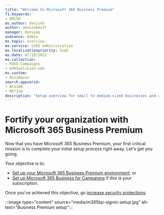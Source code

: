 ```yaml
---
title: "Welcome to Microsoft 365 Business Premium"
f1.keywords:
- NOCSH
ms.author: deniseb
author: denisebmsft
manager: dansimp
audience: Admin
ms.topic: overview
ms.service: o365-administration
ms.localizationpriority: high
ms.date: 07/19/2022
ms.collection: 
- M365-Campaigns
- m365solution-smb
ms.custom:
- MiniMaven
search.appverid:
- BCS160
- MET150
description: "Setup overview for small to medium-sized businesses and campaigns. How to set up cybersecurity and prevent cyberattacks."
---
```


# Fortify your organization with Microsoft 365 Business Premium

Now that you have Microsoft 365 Business Premium, your first critical mission is to complete your initial setup process right away. Let's get you going.

Your objective is to:

- [Set up your Microsoft 365 Business Premium environment](m365bp-setup.md); or
- [Set up Microsoft 365 Business for Campaigns](m365-campaigns-setup.md) if this is your subscription.

Once you've achieved this objective, go [increase security protections](m365bp-security-overview.md).

:::image type="content" source="media/m365bp-signin-setup.jpg" alt-text="Business Premium setup":::
